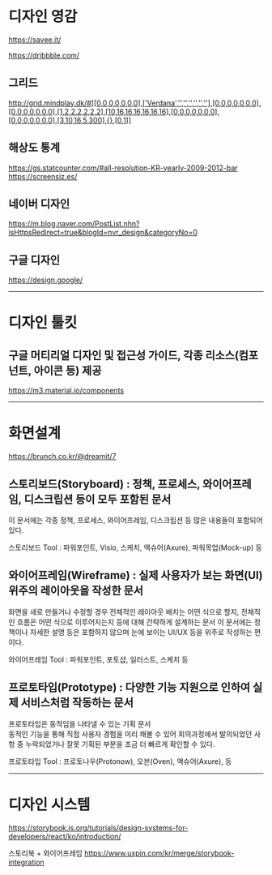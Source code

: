 # 디자인 영감

https://savee.it/

https://dribbble.com/

## 그리드

http://grid.mindplay.dk/#[[0,0,0,0,0,0,0],['Verdana','','','','','',''],[0,0,0,0,0,0,0],[0,0,0,0,0,0,0],[1,2,2,2,2,2,2],[10,16,16,16,16,16,16],[0,0,0,0,0,0,0],[0,0,0,0,0,0,0],[3,10,16,5,300],{},[0,1]]

## 해상도 통계

https://gs.statcounter.com/#all-resolution-KR-yearly-2009-2012-bar  
https://screensiz.es/

## 네이버 디자인

https://m.blog.naver.com/PostList.nhn?isHttpsRedirect=true&blogId=nvr_design&categoryNo=0

## 구글 디자인

https://design.google/

---

# 디자인 툴킷

## 구글 머티리얼 디자인 및 접근성 가이드, 각종 리소스(컴포넌트, 아이콘 등) 제공

https://m3.material.io/components

---

# 화면설계

https://brunch.co.kr/@dreamit/7

## 스토리보드(Storyboard) : 정책, 프로세스, 와이어프레임, 디스크립션 등이 모두 포함된 문서

이 문서에는 각종 정책, 프로세스, 와이어프레임, 디스크립션 등 많은 내용들이 포함되어 있다.

스토리보드 Tool : 파워포인트, Visio, 스케치, 액슈어(Axure), 파워목업(Mock-up) 등

## 와이어프레임(Wireframe) : 실제 사용자가 보는 화면(UI) 위주의 레이아웃을 작성한 문서

화면을 새로 만들거나 수정할 경우 전체적인 레이아웃 배치는 어떤 식으로 할지, 전체적인 흐름은 어떤 식으로 이루어지는지 등에 대해 간략하게 설계하는 문서
이 문서에는 정책이나 자세한 설명 등은 포함하지 않으며 눈에 보이는 UI/UX 등을 위주로 작성하는 편이다.

와이어프레임 Tool : 파워포인트, 포토샵, 일러스트, 스케치 등

## 프로토타입(Prototype) : 다양한 기능 지원으로 인하여 실제 서비스처럼 작동하는 문서

프로토타입은 동적임을 나타낼 수 있는 기획 문서  
동적인 기능을 통해 직접 사용자 경험을 미리 해볼 수 있어 회의과정에서 발의되었던 사항 중 누락되었거나 잘못 기획된 부분을 조금 더 빠르게 확인할 수 있다.

프로토타입 Tool : 프로토나우(Protonow), 오븐(Oven), 액슈어(Axure), 등

---

# 디자인 시스템

https://storybook.js.org/tutorials/design-systems-for-developers/react/ko/introduction/

스토리북 + 와이어프레임
https://www.uxpin.com/kr/merge/storybook-integration

